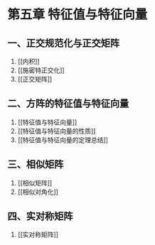 # 第五章 特征值与特征向量

## 一、正交规范化与正交矩阵

1. [[内积]]
2. [[施密特正交化]]
3. [[正交矩阵]]

## 二、方阵的特征值与特征向量

1. [[特征值与特征向量]]
2. [[特征值与特征向量的性质]]
3. [[特征值与特征向量的定理总结]]

## 三、相似矩阵

1. [[相似矩阵]]
2. [[相似对角化]]

## 四、实对称矩阵

1. [[实对称矩阵]]
